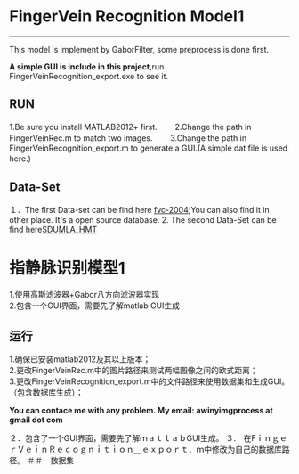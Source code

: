 # FingerVein Recognition Model1

---
This model is implement by GaborFilter, some preprocess is done first.

**A simple GUI is include in this project**,run FingerVeinRecognition_export.exe to see it.
## RUN

1.Be sure you install MATLAB2012+ first.　　
2.Change the path in FingerVeinRec.m to match two images.　　
3.Change the path in FingerVeinRecognition_export.m to generate a GUI.(A simple dat file is used here.)　　

## Data-Set
１．The first Data-set can be find here [fvc-2004](http://bias.csr.unibo.it/fvc2004/download.asp);You can also find it in other place. It's a open source database.
2. The second Data-Set can be find here[SDUMLA_HMT](http://mla.sdu.edu.cn/info/1006/1195.htm)

# 指静脉识别模型1
1.使用高斯滤波器+Gabor八方向滤波器实现  
2.包含一个GUI界面，需要先了解matlab GUI生成  

## 运行
1.确保已安装matlab2012及其以上版本；  
2.更改FingerVeinRec.m中的图片路径来测试两幅图像之间的欧式距离；  
3.更改FingerVeinRecognition_export.m中的文件路径来使用数据集和生成GUI。（包含数据库生成）；

**You can contace me with any problem. My email: awinyimgprocess at gmail dot com**

２．包含了一个GUI界面，需要先了解ｍａｔｌａｂGUI生成。
３.　在FｉｎｇｅｒＶｅｉｎＲｅｃｏｇｎｉｔｉｏｎ＿ｅｘｐｏｒｔ．ｍ中修改为自己的数据库路径。
＃＃　数据集
